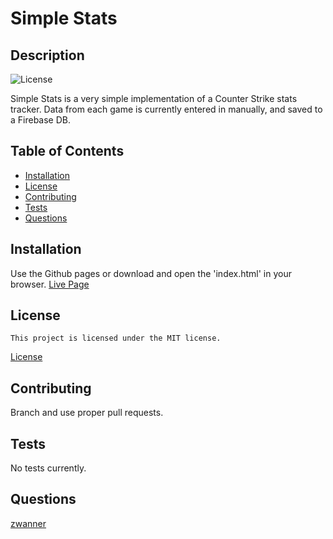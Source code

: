 # Simple Stats
## Description
 ![License](https://img.shields.io/badge/License-MIT-blue.svg)
 
 Simple Stats is a very simple implementation of a Counter Strike stats tracker. Data from each game is currently entered in manually, and saved to a Firebase DB.
## Table of Contents
 * [Installation](#installation)
 * [License](#license)
 * [Contributing](#contributing)
 * [Tests](#tests)
 * [Questions](#questions)
## Installation
 Use the Github pages or download and open the 'index.html' in your browser.
 [Live Page](https://zwanner.github.io/simple-stats/)
## License
    This project is licensed under the MIT license.
 [License](https://opensource.org/licenses/MIT)
## Contributing
 Branch and use proper pull requests.
## Tests
 No tests currently.
## Questions
 [zwanner](https://github.com/zwanner)
